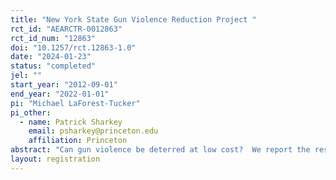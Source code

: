 ```yaml
---
title: "New York State Gun Violence Reduction Project "
rct_id: "AEARCTR-0012863"
rct_id_num: "12863"
doi: "10.1257/rct.12863-1.0"
date: "2024-01-23"
status: "completed"
jel: ""
start_year: "2012-09-01"
end_year: "2022-01-01"
pi: "Michael LaForest-Tucker"
pi_other:
  - name: Patrick Sharkey
    email: psharkey@princeton.edu
    affiliation: Princeton
abstract: "Can gun violence be deterred at low cost?  We report the results of a randomized experiment of a messaging intervention which was designed to reduce gun violence among individuals under parole supervision with a prior violent felony conviction or firearm arrest.  The intervention consisted of a group meeting in which high-risk paroled individuals were notified of the sanction they would face upon reoffending while being offered community resources to support re-integration into the community. The program did not lead to a reduction in gun violence or create community spillover effects but did reduce parole violations by 15%.  "
layout: registration
---
```


